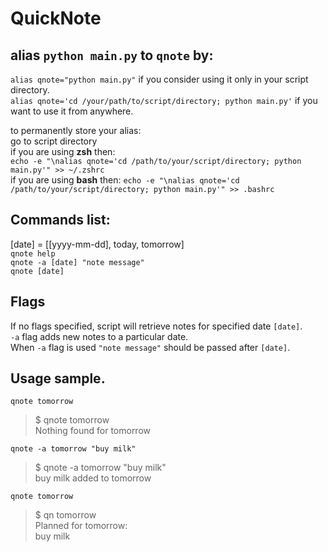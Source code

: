 # QuickNote

## alias `python main.py` to `qnote` by:  
`alias qnote="python main.py"` if you consider using it only in your script directory.  
`alias qnote='cd /your/path/to/script/directory; python main.py'` if you want to use it from anywhere.  

to permanently store your alias:  
go to script directory  
if you are using **zsh** then:  
`echo -e "\nalias qnote='cd /path/to/your/script/directory; python main.py'" >> ~/.zshrc`  
if you are using **bash** then:
`echo -e "\nalias qnote='cd /path/to/your/script/directory; python main.py'" >> .bashrc`

## Commands list:  
[date] = [[yyyy-mm-dd], today, tomorrow]  
`qnote help`  
`qnote -a [date] "note message"`    
`qnote [date]`    

## Flags
If no flags specified, script will retrieve notes for specified date `[date]`.  
`-a` flag adds new notes to a particular date.  
When `-a` flag is used `"note message"` should be passed after `[date]`.

## Usage sample.  

`qnote tomorrow`
>$ qnote tomorrow  
>Nothing found for tomorrow  

`qnote -a tomorrow "buy milk"`
>$ qnote -a tomorrow "buy milk"  
buy milk added to tomorrow  


`qnote tomorrow`
>$ qn tomorrow  
Planned for tomorrow:  
        buy milk  
